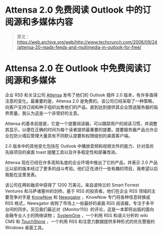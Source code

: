 # Attensa 2.0 免费阅读 Outlook 中的订阅源和多媒体内容

> 原文：<https://web.archive.org/web/http://www.techcrunch.com/2006/09/24/attensa-20-reads-feeds-and-multimedia-in-outlook-for-free/>

# Attensa 2.0 在 Outlook 中免费阅读订阅源和多媒体

 [](https://web.archive.org/web/20220626073633/http://attensa.com/) 企业 RSS 和关注公司 [Attensa](https://web.archive.org/web/20220626073633/http://attensa.com/) 发布了他们的 Outlook 插件 2.0 版本，有许多值得注意的变化。最重要的是，Attensa 2.0 是免费的。该公司已经采取了一种策略，向客户支持订阅和种子组织出售他们的产品，直到达到提供其企业馈送服务器的临界质量。我认为这是一个非常好的主意。

Attensa 的基本前提是，它是一个提要阅读器，可以跟踪用户的阅读习惯，并调整其显示，以便在正确的时间为每个读者提供最重要的提要。提要服务器产品允许企业在防火墙后管理大量具有不同默认提要和权限级别的桌面客户端。

2.0 版本中的其他变化包括在 Outlook 中播放音频和视频文件的能力、针对高优先级项目的桌面 toast 提醒工具以及许多稳定性和部署改进。

Attensa 现在已经在许多高知名度的企业环境中推出了它的产品，并表示 2.0 产品比以前的版本经过了更多的战斗考验。他们正在进行一些有趣的项目，我希望以后我能在这里发表。

该公司在两轮融资中获得了 1200 万美元，来自波特兰的 Smart Forrest Ventures 和马萨诸塞州的剑桥。基于 RSS 的投资者。他们在企业 RSS 领域的主要竞争对手是 [KnowNow](https://web.archive.org/web/20220626073633/http://knownow.com/) 和 [Newsgator](https://web.archive.org/web/20220626073633/http://newsgator.com/) ，KnowNow 专门将各种信息转换成 RSS 格式，Newsgator 收购了市场上一些最好的桌面 RSS 阅读器，专注于多平台间的同步。另见我们最近对《Monitor110》的评论，这是一本即将出版的面向金融专业人士的网络读物； [SystemOne](https://web.archive.org/web/20220626073633/https://beta.techcrunch.com/tag/SystemOne) ，一个利用 RSS 和语义分析的 wiki CMS 和 [TouchStone](https://web.archive.org/web/20220626073633/https://beta.techcrunch.com/tag/touchstone) ，一个利用 RSS 和注意力数据提供多种形式的优先警报的 Windows 桌面工具。